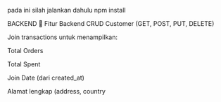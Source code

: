 pada ini silah jalankan dahulu 
npm install

BACKEND
📌 Fitur Backend
CRUD Customer (GET, POST, PUT, DELETE)

Join transactions untuk menampilkan:

Total Orders

Total Spent

Join Date (dari created_at)

Alamat lengkap (address, country
